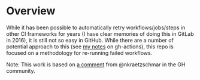# Overview
While it has been possible to automatically retry workflows/jobs/steps in other CI frameworks for years (I have clear memories of doing this in GitLab in 2016), it is still not so easy in GitHub. While there are a number of potential approach to this (see [my notes](https://github.com/DAKLabb/gh-actions?tab=readme-ov-file#retrying-on-failure) on gh-actions), this repo is focused on a methodology for re-running failed workflows.

Note: This work is based on [a comment](https://github.com/orgs/community/discussions/67654#discussioncomment-8038649) from @nkraetzschmar in the GH community.